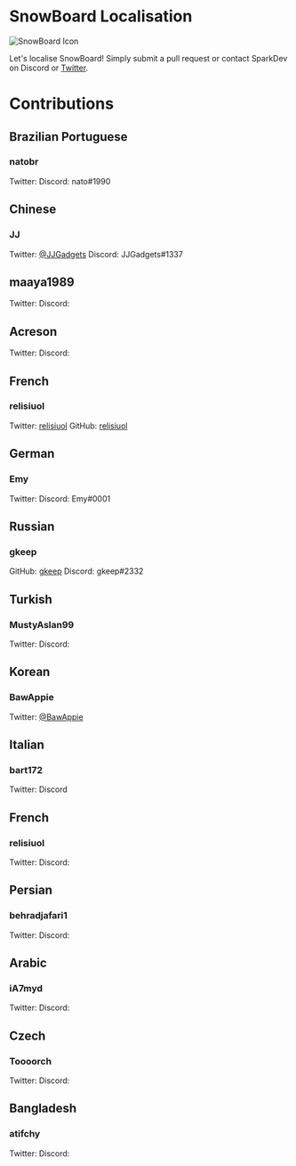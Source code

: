 # SnowBoard Localisation
![SnowBoard Icon](https://i.imgur.com/du1jZL7.png)

Let's localise SnowBoard!
Simply submit a pull request or contact SparkDev on Discord or [Twitter][ST].

# Contributions

## Brazilian Portuguese
### natobr
Twitter: 
Discord: nato#1990

## Chinese
### JJ
Twitter: [@JJGadgets][JJT]
Discord: JJGadgets#1337

## maaya1989
Twitter:
Discord:

## Acreson
Twitter: 
Discord:

## French
### relisiuol
Twitter: [relisiuol](https://twitter.com/relisiuol)
GitHub: [relisiuol](https://github.com/relisiuol)

## German
### Emy
Twitter:
Discord: Emy#0001

## Russian
### gkeep
GitHub: [gkeep](https://github.com/gkeep)
Discord: gkeep#2332

## Turkish
### MustyAslan99
Twitter:
Discord:

## Korean
### BawAppie
Twitter: [@BawAppie](https://tiwtter.com/BawAppie)

## Italian
### bart172
Twitter:
Discord

## French
### relisiuol
Twitter: 
Discord:

## Persian
### behradjafari1
Twitter: 
Discord:

## Arabic
### iA7myd
Twitter: 
Discord:

## Czech
### Toooorch
Twitter: 
Discord:

## Bangladesh
### atifchy
Twitter: 
Discord:

[ST]: https://twitter.com/SparkDev_ "Spark's Twitter"
[JJT]: https://twitter.com/JJGadgets "JJ's Twitter"
